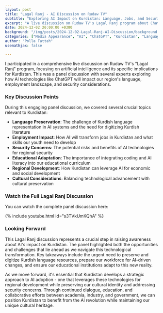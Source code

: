 ```yaml
---
layout: post
title: "Lagal Ranj - AI Discussion on Rudaw TV"
subtitle: "Exploring AI Impact on Kurdistan: Language, Jobs, and Security"
excerpt: "A live discussion on Rudaw TV's Lagal Ranj program about ChatGPT, AI technologies, and their specific impact on Kurdistan's language, employment, and security"
date: 2024-12-02 20:00:00 +0300
background: "/img/posts/2024-12-02-Lagal-Ranj-AI-Discussion/background.jpg"
categories: ["Media Appearance", "AI", "ChatGPT", "Kurdistan", "Language"]
author: "Polla Fattah"
usemathjax: false

---
```


<style>
.embed-container {
  position: relative;
  padding-bottom: 56.25%;
  height: 0;
  overflow: hidden;
  max-width: 100%;
}
.embed-container iframe {
  position: absolute;
  top: 0;
  left: 0;
  width: 100%;
  height: 100%;
}
</style>

I participated in a comprehensive live discussion on Rudaw TV's "Lagal Ranj" program, focusing on artificial intelligence and its specific implications for Kurdistan. This was a panel discussion with several experts exploring how AI technologies like ChatGPT will impact our region's language, employment landscape, and security considerations.

### Key Discussion Points

During this engaging panel discussion, we covered several crucial topics relevant to Kurdistan:

- **Language Preservation**: The challenge of Kurdish language representation in AI systems and the need for digitizing Kurdish literature
- **Employment Impact**: How AI will transform jobs in Kurdistan and what skills our youth need to develop
- **Security Concerns**: The potential risks and benefits of AI technologies for regional security
- **Educational Adaptation**: The importance of integrating coding and AI literacy into our educational curriculum
- **Regional Development**: How Kurdistan can leverage AI for economic and social development
- **Cultural Considerations**: Balancing technological advancement with cultural preservation

### Watch the Full Lagal Ranj Discussion

You can watch the complete panel discussion here:

{% include youtube.html id="s3TVkUmKQhA" %}

### Looking Forward

This Lagal Ranj discussion represents a crucial step in raising awareness about AI's impact on Kurdistan. The panel highlighted both the opportunities and challenges that lie ahead as we navigate this technological transformation. Key takeaways include the urgent need to preserve and digitize Kurdish language resources, prepare our workforce for AI-driven changes, and ensure our educational institutions adapt to this new reality.

As we move forward, it's essential that Kurdistan develops a strategic approach to AI adoption - one that leverages these technologies for regional development while preserving our cultural identity and addressing security concerns. Through continued dialogue, education, and collaborative efforts between academia, industry, and government, we can position Kurdistan to benefit from the AI revolution while maintaining our unique cultural heritage.
